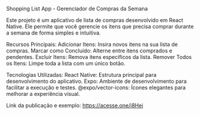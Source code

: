 Shopping List App - Gerenciador de Compras da Semana

Este projeto é um aplicativo de lista de compras desenvolvido em React Native. Ele permite que você gerencie os itens que precisa comprar durante a semana de forma simples e intuitiva.

Recursos Principais:
Adicionar Itens: Insira novos itens na sua lista de compras.
Marcar como Concluído: Alterne entre itens comprados e pendentes.
Excluir Itens: Remova itens específicos da lista.
Remover Todos os Itens: Limpe toda a lista com um único botão.

Tecnologias Utilizadas:
React Native: Estrutura principal para desenvolvimento do aplicativo.
Expo: Ambiente de desenvolvimento para facilitar a execução e testes.
@expo/vector-icons: Ícones elegantes para melhorar a experiência visual.

Link da publicação e exemplo: https://acesse.one/j8Hei
